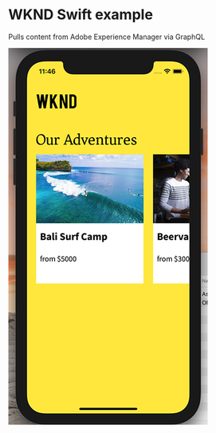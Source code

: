 # WKND Swift example

Pulls content from Adobe Experience Manager via GraphQL

![iPhone Screenshot](https://raw.githubusercontent.com/markszulc/wknd-ios/main/iphone.png "iPhone Screenshot")

